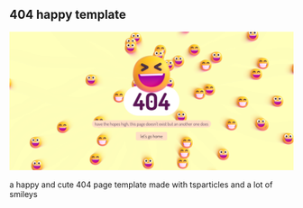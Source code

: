 ## 404 happy template

![404 happy template](images/happy.png)

a happy and cute 404 page template made with tsparticles and a lot of smileys
